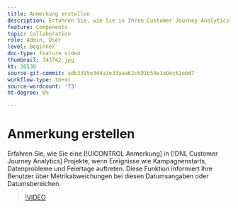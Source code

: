 ```yaml
---
title: Anmerkung erstellen
description: Erfahren Sie, wie Sie in Ihren Customer Journey Analytics-Projekten eine Anmerkung erstellen können, wenn Ereignisse wie Kampagnenstarts, Datenprobleme und Feiertage auftreten. Diese Funktion informiert Ihre Benutzer über Metrikabweichungen bei diesen Datumsangaben oder Datumsbereichen.
feature: Components
topic: Collaboration
role: Admin, User
level: Beginner
doc-type: feature video
thumbnail: 343742.jpg
kt: 10538
source-git-commit: adb3395e3d4a3e33aaa62c691b54e3a0ec61e6d7
workflow-type: tm+mt
source-wordcount: '73'
ht-degree: 0%

---
```



# Anmerkung erstellen

Erfahren Sie, wie Sie eine [!UICONTROL Anmerkung] in [!DNL Customer Journey Analytics] Projekte, wenn Ereignisse wie Kampagnenstarts, Datenprobleme und Feiertage auftreten. Diese Funktion informiert Ihre Benutzer über Metrikabweichungen bei diesen Datumsangaben oder Datumsbereichen.

>[!VIDEO](https://video.tv.adobe.com/v/343742/?quality=12&learn=on)
